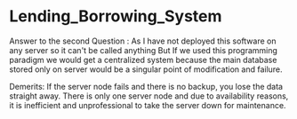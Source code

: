 # Lending_Borrowing_System
Answer to the second Question : 
As I have not deployed this software on any server so it can't be called anything
But If we used this programming paradigm we would get a centralized system because the main database stored only on server would be a singular point of modification and failure. 

Demerits:
If the server node fails and there is no backup, you lose the data straight away.
There is only one server node and due to availability reasons, it is inefficient and unprofessional to take the server down for maintenance.
